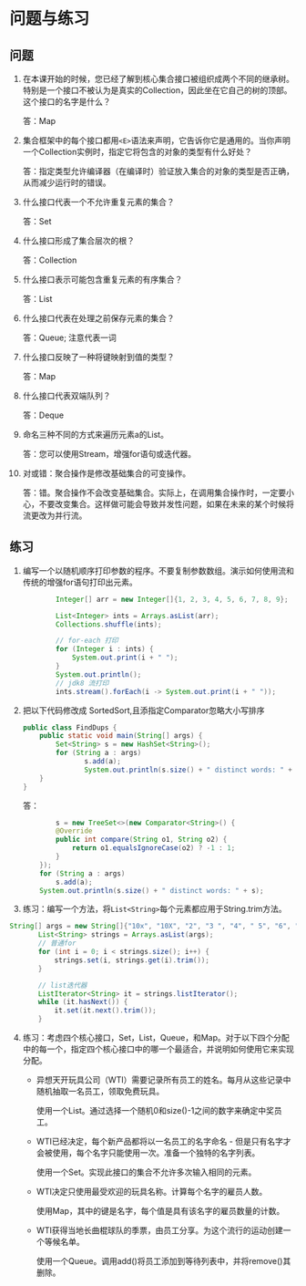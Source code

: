 # 问题与练习

## 问题

1. 在本课开始的时候，您已经了解到核心集合接口被组织成两个不同的继承树。特别是一个接口不被认为是真实的Collection，因此坐在它自己的树的顶部。这个接口的名字是什么？

    答：Map
2. 集合框架中的每个接口都用`<E>`语法来声明，它告诉你它是通用的。当你声明一个Collection实例时，指定它将包含的对象的类型有什么好处？
    
    答：指定类型允许编译器（在编译时）验证放入集合的对象的类型是否正确，从而减少运行时的错误。
3. 什么接口代表一个不允许重复元素的集合？
    
    答：Set
4. 什么接口形成了集合层次的根？
    
    答：Collection 
5. 什么接口表示可能包含重复元素的有序集合？ 
    
    答：List
6. 什么接口代表在处理之前保存元素的集合？
    
    答：Queue; 注意代表一词
7. 什么接口反映了一种将键映射到值的类型？
    
    答：Map
8. 什么接口代表双端队列？

    答：Deque
9. 命名三种不同的方式来遍历元素a的List。
    
    答：您可以使用Stream，增强for语句或迭代器。 
10. 对或错：聚合操作是修改基础集合的可变操作。

    答：错。聚合操作不会改变基础集合。实际上，在调用集合操作时，一定要小心，不要改变集合。这样做可能会导致并发性问题，如果在未来的某个时候将流更改为并行流。 


## 练习

1. 编写一个以随机顺序打印参数的程序。不要复制参数数组。演示如何使用流和传统的增强for语句打印出元素。 

    ```java
            Integer[] arr = new Integer[]{1, 2, 3, 4, 5, 6, 7, 8, 9};
    
            List<Integer> ints = Arrays.asList(arr);
            Collections.shuffle(ints);
    
            // for-each 打印
            for (Integer i : ints) {
                System.out.print(i + " ");
            }
            System.out.println();
            // jdk8 流打印
            ints.stream().forEach(i -> System.out.print(i + " "));
    ```
    
2. 把以下代码修改成 SortedSort,且添指定Comparator忽略大小写排序

    ```java
    public class FindDups {
        public static void main(String[] args) {
            Set<String> s = new HashSet<String>();
            for (String a : args)
                   s.add(a);
                   System.out.println(s.size() + " distinct words: " + s);
        }
    }
    ```
    答：
    ```java
            s = new TreeSet<>(new Comparator<String>() {
            @Override
            public int compare(String o1, String o2) {
                return o1.equalsIgnoreCase(o2) ? -1 : 1;
            }
        });
        for (String a : args)
            s.add(a);
        System.out.println(s.size() + " distinct words: " + s);
    ```
    
3. 练习：编写一个方法，将`List<String>`每个元素都应用于String.trim方法。

 ```java
 String[] args = new String[]{"10x", "10X", "2", "3 ", "4", " 5", "6", "7", "8", "9 "};
        List<String> strings = Arrays.asList(args);
        // 普通for
        for (int i = 0; i < strings.size(); i++) {
            strings.set(i, strings.get(i).trim());
        }

        // list迭代器
        ListIterator<String> it = strings.listIterator();
        while (it.hasNext()) {
            it.set(it.next().trim());
        }
 ``` 
 
4. 练习：考虑四个核心接口，Set，List，Queue，和Map。对于以下四个分配中的每一个，指定四个核心接口中的哪一个最适合，并说明如何使用它来实现分配。

    * 异想天开玩具公司（WTI）需要记录所有员工的姓名。每月从这些记录中随机抽取一名员工，领取免费玩具。
        
        使用一个List。通过选择一个随机0和size()-1之间的数字来确定中奖员工。
    * WTI已经决定，每个新产品都将以一名员工的名字命名 - 但是只有名字才会被使用，每个名字只能使用一次。准备一个独特的名字列表。
    
        使用一个Set。实现此接口的集合不允许多次输入相同的元素。
    * WTI决定只使用最受欢迎的玩具名称。计算每个名字的雇员人数。
    
        使用Map，其中的键是名字，每个值是具有该名字的雇员数量的计数。
    * WTI获得当地长曲棍球队的季票，由员工分享。为这个流行的运动创建一个等候名单。
    
        使用一个Queue。调用add()将员工添加到等待列表中，并将remove()其删除。